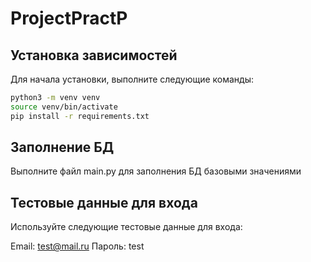 # ProjectPractP
## Установка зависимостей

Для начала установки, выполните следующие команды:

```bash
python3 -m venv venv
source venv/bin/activate
pip install -r requirements.txt
```

## Заполнение БД

Выполните файл main.py для заполнения БД базовыми значениями

## Тестовые данные для входа
Используйте следующие тестовые данные для входа:

Email: test@mail.ru
Пароль: test
